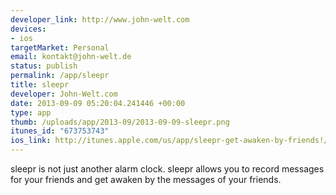 ```yaml
--- 
developer_link: http://www.john-welt.com
devices: 
- ios
targetMarket: Personal
email: kontakt@john-welt.de
status: publish
permalink: /app/sleepr
title: sleepr
developer: John-Welt.com
date: 2013-09-09 05:20:04.241446 +00:00
type: app
thumb: /uploads/app/2013-09/2013-09-09-sleepr.png
itunes_id: "673753743"
ios_link: http://itunes.apple.com/us/app/sleepr-get-awaken-by-friends!/id673753743?l=de&ls=1%26mt=8
---
```


sleepr is not just another alarm clock. sleepr allows you to record messages for your friends and get awaken by the messages of your friends.
